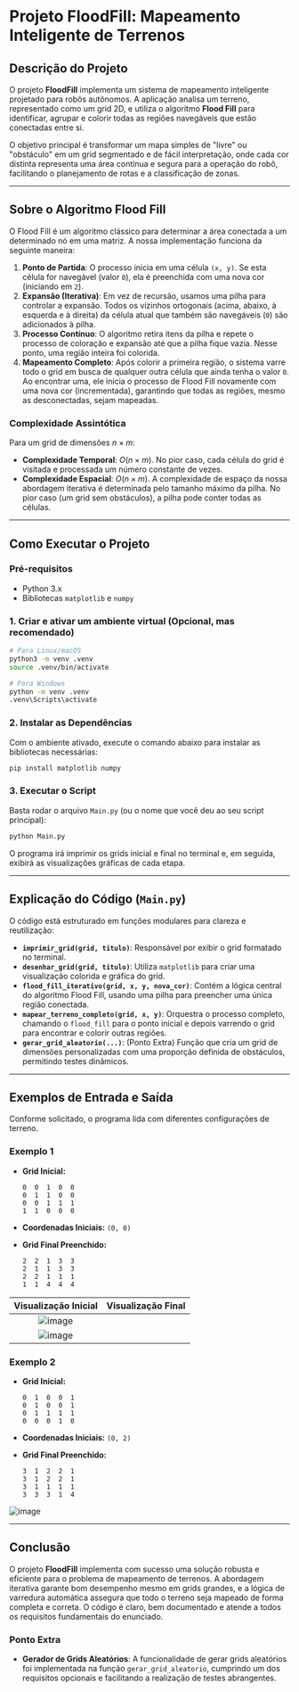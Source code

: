 # Projeto FloodFill: Mapeamento Inteligente de Terrenos

## Descrição do Projeto

O projeto **FloodFill** implementa um sistema de mapeamento inteligente projetado para robôs autônomos. A aplicação analisa um terreno, representado como um grid 2D, e utiliza o algoritmo **Flood Fill** para identificar, agrupar e colorir todas as regiões navegáveis que estão conectadas entre si.

O objetivo principal é transformar um mapa simples de "livre" ou "obstáculo" em um grid segmentado e de fácil interpretação, onde cada cor distinta representa uma área contínua e segura para a operação do robô, facilitando o planejamento de rotas e a classificação de zonas.

---

## Sobre o Algoritmo Flood Fill

O Flood Fill é um algoritmo clássico para determinar a área conectada a um determinado nó em uma matriz. A nossa implementação funciona da seguinte maneira:

1.  **Ponto de Partida**: O processo inicia em uma célula `(x, y)`. Se esta célula for navegável (valor `0`), ela é preenchida com uma nova cor (iniciando em `2`).
2.  **Expansão (Iterativa)**: Em vez de recursão, usamos uma pilha para controlar a expansão. Todos os vizinhos ortogonais (acima, abaixo, à esquerda e à direita) da célula atual que também são navegáveis (`0`) são adicionados à pilha.
3.  **Processo Contínuo**: O algoritmo retira itens da pilha e repete o processo de coloração e expansão até que a pilha fique vazia. Nesse ponto, uma região inteira foi colorida.
4.  **Mapeamento Completo**: Após colorir a primeira região, o sistema varre todo o grid em busca de qualquer outra célula que ainda tenha o valor `0`. Ao encontrar uma, ele inicia o processo de Flood Fill novamente com uma nova cor (incrementada), garantindo que todas as regiões, mesmo as desconectadas, sejam mapeadas.

### Complexidade Assintótica

Para um grid de dimensões $n \times m$:
- **Complexidade Temporal**: $O(n \times m)$. No pior caso, cada célula do grid é visitada e processada um número constante de vezes.
- **Complexidade Espacial**: $O(n \times m)$. A complexidade de espaço da nossa abordagem iterativa é determinada pelo tamanho máximo da pilha. No pior caso (um grid sem obstáculos), a pilha pode conter todas as células.

---

## Como Executar o Projeto

### Pré-requisitos

- Python 3.x
- Bibliotecas `matplotlib` e `numpy`

### 1. Criar e ativar um ambiente virtual (Opcional, mas recomendado)

```bash
# Para Linux/macOS
python3 -m venv .venv
source .venv/bin/activate

# Para Windows
python -m venv .venv
.venv\Scripts\activate
```

### 2. Instalar as Dependências

Com o ambiente ativado, execute o comando abaixo para instalar as bibliotecas necessárias:
```bash
pip install matplotlib numpy
```

### 3. Executar o Script

Basta rodar o arquivo `Main.py` (ou o nome que você deu ao seu script principal):

```bash
python Main.py
```

O programa irá imprimir os grids inicial e final no terminal e, em seguida, exibirá as visualizações gráficas de cada etapa.

---

## Explicação do Código (`Main.py`)

O código está estruturado em funções modulares para clareza e reutilização:

- **`imprimir_grid(grid, titulo)`**: Responsável por exibir o grid formatado no terminal.
- **`desenhar_grid(grid, titulo)`**: Utiliza `matplotlib` para criar uma visualização colorida e gráfica do grid.
- **`flood_fill_iterativo(grid, x, y, nova_cor)`**: Contém a lógica central do algoritmo Flood Fill, usando uma pilha para preencher uma única região conectada.
- **`mapear_terreno_completo(grid, x, y)`**: Orquestra o processo completo, chamando o `flood_fill` para o ponto inicial e depois varrendo o grid para encontrar e colorir outras regiões.
- **`gerar_grid_aleatorio(...)`**: (Ponto Extra) Função que cria um grid de dimensões personalizadas com uma proporção definida de obstáculos, permitindo testes dinâmicos.

---

## Exemplos de Entrada e Saída

Conforme solicitado, o programa lida com diferentes configurações de terreno.

### Exemplo 1

- **Grid Inicial:**
  ```
  0  0  1  0  0
  0  1  1  0  0
  0  0  1  1  1
  1  1  0  0  0
  ```
- **Coordenadas Iniciais:** `(0, 0)`

- **Grid Final Preenchido:**
  ```
  2  2  1  3  3
  2  1  1  3  3
  2  2  1  1  1
  1  1  4  4  4
  ```

| Visualização Inicial | Visualização Final |
| :---: | :---: |
| ![image](https://github.com/user-attachments/assets/f0a0c12a-6e09-4c37-a4dd-8229d8ef851b)
 | ![image](https://github.com/user-attachments/assets/6ed02d4c-2bb2-43a0-b860-4dba9b5a61d8) |



### Exemplo 2

- **Grid Inicial:**
  ```
  0  1  0  0  1
  0  1  0  0  1
  0  1  1  1  1
  0  0  0  1  0
  ```
- **Coordenadas Iniciais:** `(0, 2)`

- **Grid Final Preenchido:**
  ```
  3  1  2  2  1
  3  1  2  2  1
  3  1  1  1  1
  3  3  3  1  4
  ```

![image](https://github.com/user-attachments/assets/cf2cd780-3680-48b6-a674-29333d41154e)


---

## Conclusão

O projeto **FloodFill** implementa com sucesso uma solução robusta e eficiente para o problema de mapeamento de terrenos. A abordagem iterativa garante bom desempenho mesmo em grids grandes, e a lógica de varredura automática assegura que todo o terreno seja mapeado de forma completa e correta. O código é claro, bem documentado e atende a todos os requisitos fundamentais do enunciado.

### Ponto Extra

- **Gerador de Grids Aleatórios**: A funcionalidade de gerar grids aleatórios foi implementada na função `gerar_grid_aleatorio`, cumprindo um dos requisitos opcionais e facilitando a realização de testes abrangentes.

